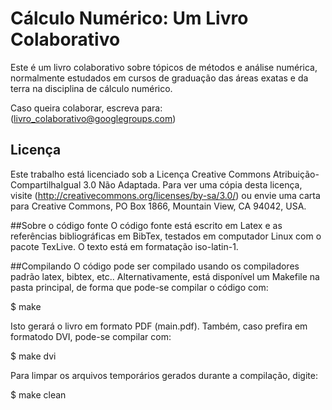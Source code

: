 # Cálculo Numérico: Um Livro Colaborativo

Este é um livro colaborativo sobre tópicos de métodos e análise numérica, normalmente estudados em cursos de graduação das áreas exatas e da terra na disciplina de cálculo numérico.

Caso queira colaborar, escreva para:
     (livro_colaborativo@googlegroups.com)

## Licença
Este trabalho está licenciado sob a Licença Creative Commons Atribuição-CompartilhaIgual 3.0 Não Adaptada. Para ver uma cópia desta licença, visite (http://creativecommons.org/licenses/by-sa/3.0/) ou envie uma carta para Creative Commons, PO Box 1866, Mountain View, CA 94042, USA.

##Sobre o código fonte
O código fonte está escrito em Latex e as referências bibliográficas em BibTex, testados em computador Linux com o pacote TexLive. O texto está em formatação iso-latin-1.

##Compilando
O código pode ser compilado usando os compiladores padrão latex, bibtex, etc.. Alternativamente, está disponível um Makefile na pasta principal, de forma que pode-se compilar o código com:

$ make

Isto gerará o livro em formato PDF (main.pdf). Também, caso prefira em formatodo DVI, pode-se compilar com:

$ make dvi

Para limpar os arquivos temporários gerados durante a compilação, digite:

$ make clean